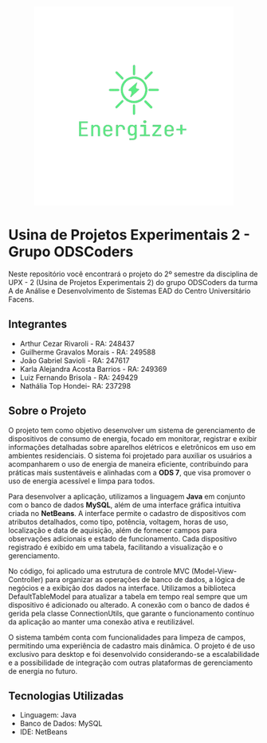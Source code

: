 <p align="center">
  <img src="/img/gmail_profile_400x400-removebg-preview.png" alt="">
</p> 

# Usina de Projetos Experimentais 2 - Grupo ODSCoders
Neste repositório você encontrará o projeto do 2º semestre da disciplina de UPX - 2 (Usina de Projetos Experimentais 2) do grupo ODSCoders da turma A de Análise e Desenvolvimento de Sistemas EAD do Centro Universitário Facens.

## Integrantes
* Arthur Cezar Rivaroli - RA: 248437<br>
* Guilherme Gravalos Morais - RA: 249588<br>
* João Gabriel Savioli - RA: 247617 <br>
* Karla Alejandra Acosta Barrios - RA: 249369 <br>
* Luiz Fernando Brisola - RA: 249429 <br>
* Nathália Top Hondei- RA: 237298 <br>

## Sobre o Projeto

O projeto tem como objetivo desenvolver um sistema de gerenciamento de dispositivos de consumo de energia, focado em monitorar, registrar e exibir informações detalhadas sobre aparelhos elétricos e eletrônicos em uso em ambientes residenciais. O sistema foi projetado para auxiliar os usuários a acompanharem o uso de energia de maneira eficiente, contribuindo para práticas mais sustentáveis e alinhadas com a **ODS 7**, que visa promover o uso de energia acessível e limpa para todos.

Para desenvolver a aplicação, utilizamos a linguagem **Java** em conjunto com o banco de dados **MySQL**, além de uma interface gráfica intuitiva criada no **NetBeans**. A interface permite o cadastro de dispositivos com atributos detalhados, como tipo, potência, voltagem, horas de uso, localização e data de aquisição, além de fornecer campos para observações adicionais e estado de funcionamento. Cada dispositivo registrado é exibido em uma tabela, facilitando a visualização e o gerenciamento.

No código, foi aplicado uma estrutura de controle MVC (Model-View-Controller) para organizar as operações de banco de dados, a lógica de negócios e a exibição dos dados na interface. Utilizamos a biblioteca DefaultTableModel para atualizar a tabela em tempo real sempre que um dispositivo é adicionado ou alterado. A conexão com o banco de dados é gerida pela classe ConnectionUtils, que garante o funcionamento contínuo da aplicação ao manter uma conexão ativa e reutilizável.

O sistema também conta com funcionalidades para limpeza de campos, permitindo uma experiência de cadastro mais dinâmica. O projeto é de uso exclusivo para desktop e foi desenvolvido considerando-se a escalabilidade e a possibilidade de integração com outras plataformas de gerenciamento de energia no futuro.

## Tecnologias Utilizadas

* Linguagem: Java
* Banco de Dados: MySQL
* IDE: NetBeans
